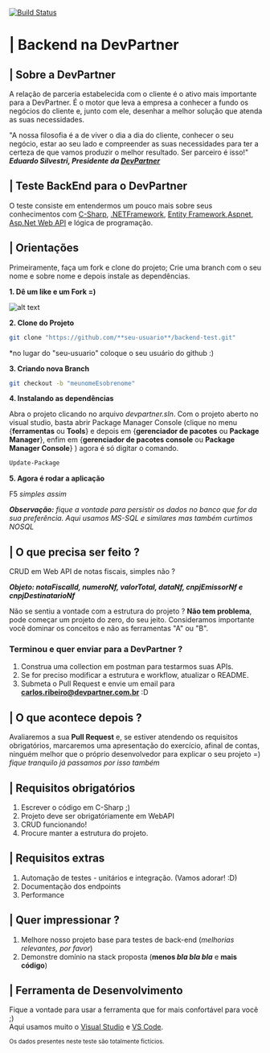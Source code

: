 [![Build Status](https://img.shields.io/appveyor/ci/thiagoloureiro/backend-projects-test/master.svg)](https://ci.appveyor.com/project/thiagoloureiro/backend-projects-test) 

# | Backend na DevPartner

## | Sobre a DevPartner

A relação de parceria estabelecida com o cliente é o ativo mais importante para a DevPartner. É o motor que leva a empresa a conhecer a fundo os negócios do cliente e, junto com ele, desenhar a melhor solução que atenda as suas necessidades.

"A nossa filosofia é a de viver o dia a dia do cliente, conhecer o seu negócio, estar ao seu lado e compreender as suas necessidades para ter a certeza de que vamos produzir o melhor resultado. Ser parceiro é isso!"  
 ***Eduardo Silvestri, Presidente da [DevPartner](http://devpartner.com.br/)***

## | Teste BackEnd para o DevPartner
O teste consiste em entendermos um pouco mais sobre seus conhecimentos com [C-Sharp](https://docs.microsoft.com/en-us/dotnet/csharp/), [.NETFramework](https://docs.microsoft.com/en-us/dotnet/framework/),
[Entity Framework](https://docs.microsoft.com/en-us/ef/),[Aspnet](https://docs.microsoft.com/en-us/aspnet/), [Asp.Net Web API](https://www.asp.net/web-api) e lógica de programação.

## | Orientações
Primeiramente, faça um fork e clone do projeto;
Crie uma branch com o seu nome e sobre nome e depois instale as dependências.   

**1. Dê um like e um Fork =)**

![alt text](./assets/image01.png "imagem fork")

**2. Clone do Projeto**
```sh
git clone "https://github.com/**seu-usuario**/backend-test.git"
```
*no lugar do "seu-usuario" coloque o seu usuário do github :)

**3. Criando nova Branch**
```sh
git checkout -b "meunomeEsobrenome"
```
**4. Instalando as dependências**

Abra o projeto clicando no arquivo *devpartner.sln*. Com o projeto aberto no visual studio, basta abrir Package Manager Console (clique no menu {**ferramentas** ou **Tools**} e depois em {**gerenciador de pacotes** ou **Package Manager**}, enfim em {**gerenciador de pacotes console** ou **Package Manager Console**} ) agora é só digitar o comando.

```sh
Update-Package
```

**5. Agora é rodar a aplicação**

F5
*simples assim*

***Observação:** fique a vontade para persistir os dados no banco que for da sua preferência. Aqui usamos MS-SQL e similares mas também curtimos NOSQL*

## | O que precisa ser feito ?

CRUD em Web API de notas fiscais, simples não ?

***Objeto: notaFiscalId, numeroNf, valorTotal, dataNf, cnpjEmissorNf e cnpjDestinatarioNf***

Não se sentiu a vontade com a estrutura do projeto ? **Não tem problema**, pode começar um projeto do zero, do seu jeito. Consideramos importante você dominar os conceitos e não as ferramentas "A" ou "B".

### Terminou e quer enviar para a DevPartner ?

1. Construa uma collection em postman para testarmos suas APIs.
2. Se for preciso modificar a estrutura e workflow, atualizar o README.
3. Submeta o Pull Request e envie um email para **carlos.ribeiro@devpartner.com.br** :D

## | O que acontece depois ?

Avaliaremos a sua **Pull Request** e, se estiver atendendo os requisitos obrigatórios, marcaremos uma apresentação do exercício, afinal de contas, ninguém melhor que o próprio desenvolvedor para explicar o seu projeto =)
*fique tranquilo já passamos por isso também*

## | Requisitos obrigatórios
1. Escrever o código em C-Sharp  ;)
2. Projeto deve ser obrigatóriamente em WebAPI
3. CRUD funcionando!
4. Procure manter a estrutura do projeto.

## | Requisitos extras 
1. Automação de testes - unitários e integração. (Vamos adorar! :D)
2. Documentação dos endpoints
3. Performance

## | Quer impressionar ?
1. Melhore nosso projeto base para testes de back-end (*melhorias relevantes, por favor*)
2. Demonstre domínio na stack proposta (**menos *bla bla bla*** e **mais código**)

## | Ferramenta de Desenvolvimento

Fique a vontade para usar a ferramenta que for mais confortável para você ;)   
Aqui usamos muito o [Visual Studio](https://www.visualstudio.com/) e [VS Code](https://code.visualstudio.com/).


<sub>Os dados presentes neste teste são totalmente fictícios.</sub>
